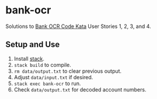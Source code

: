 # bank-ocr

Solutions to [Bank OCR Code Kata](http://codingdojo.org/cgi-bin/index.pl?KataBankOCR)
User Stories 1, 2, 3, and 4.

## Setup and Use

1. Install [stack](http://docs.haskellstack.org/en/stable/README.html).
2. `stack build` to compile.
3. `rm data/output.txt` to clear previous output.
4. Adjust `data/input.txt` if desired.
5. `stack exec bank-ocr` to run.
6. Check `data/output.txt` for decoded account numbers.
